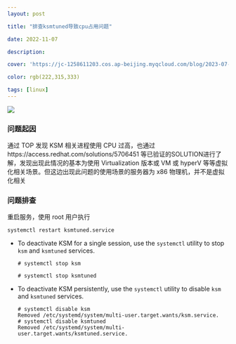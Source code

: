 ```yaml
---
layout: post

title: "排查ksmtuned导致cpu占用问题"

date: 2022-11-07  

description:  

cover: 'https://jc-1258611203.cos.ap-beijing.myqcloud.com/blog/2023-07-27-%E6%88%AA%E5%B1%8F2023-07-27%20%E4%B8%8B%E5%8D%882.54.40.png'

color: rgb(222,315,333)

tags: [linux]
---
```


 ![](https://jc-1258611203.cos.ap-beijing.myqcloud.com/blog/2023-07-27-%E6%88%AA%E5%B1%8F2023-07-27%20%E4%B8%8B%E5%8D%882.54.40.png)

### 问题起因

通过 TOP 发现 KSM 相关进程使用 CPU 过高，也通过https://access.redhat.com/solutions/5706451 等已验证的SOLUTION进行了解，发现出现此情况的基本为使用 Virtualization 版本或 VM 或 hyperV 等等虚拟化相关场景。但这边出现此问题的使用场景的服务器为 x86 物理机，并不是虚拟化相关

### 问题排查

重启服务，使用 root 用户执行

```shell
systemctl restart ksmtuned.service
```

- To deactivate KSM for a single session, use the `systemctl` utility to stop `ksm` and `ksmtuned` services.

  ```none
  # systemctl stop ksm
  
  # systemctl stop ksmtuned
  ```

- To deactivate KSM persistently, use the `systemctl` utility to disable `ksm` and `ksmtuned` services.

  ```none
  # systemctl disable ksm
  Removed /etc/systemd/system/multi-user.target.wants/ksm.service.
  # systemctl disable ksmtuned
  Removed /etc/systemd/system/multi-user.target.wants/ksmtuned.service.
  ```
